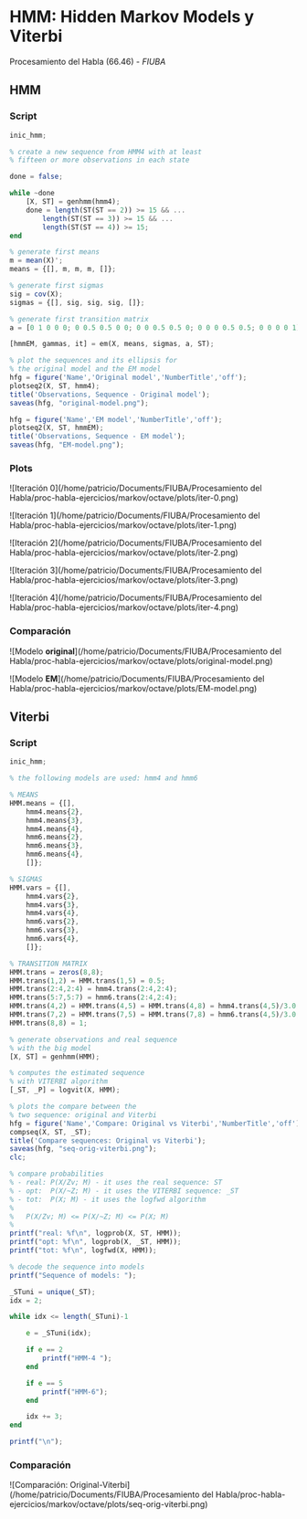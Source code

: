 # HMM: Hidden Markov Models y Viterbi

Procesamiento del Habla (66.46) - _FIUBA_

## HMM

### Script

```octave
inic_hmm;

% create a new sequence from HMM4 with at least
% fifteen or more observations in each state

done = false;

while ~done
	[X, ST] = genhmm(hmm4);
	done = length(ST(ST == 2)) >= 15 && ...
		length(ST(ST == 3)) >= 15 && ...
		length(ST(ST == 4)) >= 15;
end

% generate first means
m = mean(X)';
means = {[], m, m, m, []};

% generate first sigmas
sig = cov(X);
sigmas = {[], sig, sig, sig, []};

% generate first transition matrix
a = [0 1 0 0 0; 0 0.5 0.5 0 0; 0 0 0.5 0.5 0; 0 0 0 0.5 0.5; 0 0 0 0 1];

[hmmEM, gammas, it] = em(X, means, sigmas, a, ST);

% plot the sequences and its ellipsis for
% the original model and the EM model
hfg = figure('Name','Original model','NumberTitle','off');
plotseq2(X, ST, hmm4);
title('Observations, Sequence - Original model');
saveas(hfg, "original-model.png");

hfg = figure('Name','EM model','NumberTitle','off');
plotseq2(X, ST, hmmEM);
title('Observations, Sequence - EM model');
saveas(hfg, "EM-model.png");
```

### Plots

![Iteración 0](/home/patricio/Documents/FIUBA/Procesamiento del Habla/proc-habla-ejercicios/markov/octave/plots/iter-0.png)

![Iteración 1](/home/patricio/Documents/FIUBA/Procesamiento del Habla/proc-habla-ejercicios/markov/octave/plots/iter-1.png)

![Iteración 2](/home/patricio/Documents/FIUBA/Procesamiento del Habla/proc-habla-ejercicios/markov/octave/plots/iter-2.png)

![Iteración 3](/home/patricio/Documents/FIUBA/Procesamiento del Habla/proc-habla-ejercicios/markov/octave/plots/iter-3.png)

![Iteración 4](/home/patricio/Documents/FIUBA/Procesamiento del Habla/proc-habla-ejercicios/markov/octave/plots/iter-4.png)

### Comparación

![Modelo **original**](/home/patricio/Documents/FIUBA/Procesamiento del Habla/proc-habla-ejercicios/markov/octave/plots/original-model.png)

![Modelo **EM**](/home/patricio/Documents/FIUBA/Procesamiento del Habla/proc-habla-ejercicios/markov/octave/plots/EM-model.png)

## Viterbi

### Script

```octave
inic_hmm;

% the following models are used: hmm4 and hmm6

% MEANS
HMM.means = {[],
	hmm4.means{2},
	hmm4.means{3},
	hmm4.means{4},
	hmm6.means{2},
	hmm6.means{3},
	hmm6.means{4},
	[]};

% SIGMAS
HMM.vars = {[],
	hmm4.vars{2},
	hmm4.vars{3},
	hmm4.vars{4},
	hmm6.vars{2},
	hmm6.vars{3},
	hmm6.vars{4},
	[]};

% TRANSITION MATRIX
HMM.trans = zeros(8,8);
HMM.trans(1,2) = HMM.trans(1,5) = 0.5;
HMM.trans(2:4,2:4) = hmm4.trans(2:4,2:4);
HMM.trans(5:7,5:7) = hmm6.trans(2:4,2:4);
HMM.trans(4,2) = HMM.trans(4,5) = HMM.trans(4,8) = hmm4.trans(4,5)/3.0;
HMM.trans(7,2) = HMM.trans(7,5) = HMM.trans(7,8) = hmm6.trans(4,5)/3.0;
HMM.trans(8,8) = 1;

% generate observations and real sequence
% with the big model
[X, ST] = genhmm(HMM);

% computes the estimated sequence
% with VITERBI algorithm
[_ST, _P] = logvit(X, HMM);

% plots the compare between the
% two sequence: original and Viterbi
hfg = figure('Name','Compare: Original vs Viterbi','NumberTitle','off');
compseq(X, ST, _ST);
title('Compare sequences: Original vs Viterbi');
saveas(hfg, "seq-orig-viterbi.png");
clc;

% compare probabilities
% - real: P(X/Zv; M) - it uses the real sequence: ST
% - opt:  P(X/~Z; M) - it uses the VITERBI sequence: _ST
% - tot:  P(X; M) - it uses the logfwd algorithm
%
% 	P(X/Zv; M) <= P(X/~Z; M) <= P(X; M)
%
printf("real: %f\n", logprob(X, ST, HMM));
printf("opt: %f\n", logprob(X, _ST, HMM));
printf("tot: %f\n", logfwd(X, HMM));

% decode the sequence into models
printf("Sequence of models: ");

_STuni = unique(_ST);
idx = 2;

while idx <= length(_STuni)-1

	e = _STuni(idx);

	if e == 2
		printf("HMM-4 ");
	end

	if e == 5
		printf("HMM-6");
	end

	idx += 3;
end

printf("\n");
```

### Comparación

![Comparación: Original-Viterbi](/home/patricio/Documents/FIUBA/Procesamiento del Habla/proc-habla-ejercicios/markov/octave/plots/seq-orig-viterbi.png)



